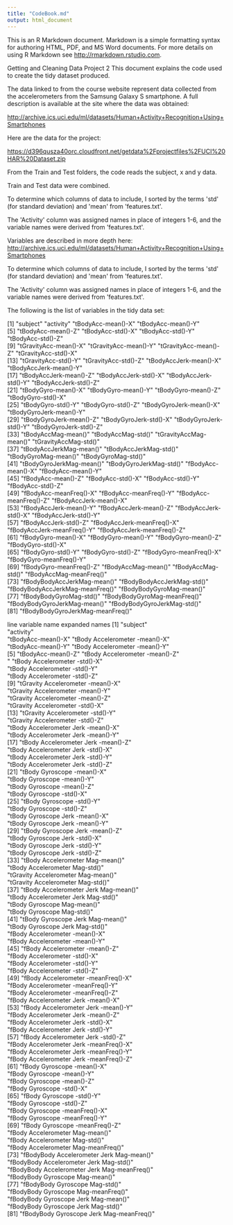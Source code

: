 ```yaml
---
title: "CodeBook.md"
output: html_document
---
```


This is an R Markdown document. Markdown is a simple formatting syntax for authoring HTML, PDF, and MS Word documents. For more details on using R Markdown see <http://rmarkdown.rstudio.com>.



Getting and Cleaning Data Project 2
This document explains the code used to create the tidy dataset produced.

The data linked to from the course website represent data collected from the accelerometers from the Samsung Galaxy S smartphone. A full description is available at the site where the data was obtained:

http://archive.ics.uci.edu/ml/datasets/Human+Activity+Recognition+Using+Smartphones

Here are the data for the project:

https://d396qusza40orc.cloudfront.net/getdata%2Fprojectfiles%2FUCI%20HAR%20Dataset.zip

From the Train and Test folders, the code reads the subject, x and y data.

Train and Test data were combined.

To determine which columns of data to include, I sorted by the terms 'std' (for standard deviation) and 'mean' from 'features.txt'.

The 'Activity' column was assigned names in place of integers 1-6, and the variable names were derived from 'features.txt'.

Variables are described in more depth here: http://archive.ics.uci.edu/ml/datasets/Human+Activity+Recognition+Using+Smartphones

To determine which columns of data to include, I sorted by the terms 'std' (for standard deviation) and 'mean' from 'features.txt'.

The 'Activity' column was assigned names in place of integers 1-6, and the variable names were derived from 'features.txt'.


The following is the list of variables in the tidy data set:

 [1] "subject"                         "activity"                       "tBodyAcc-mean()-X"               "tBodyAcc-mean()-Y"              
 [5] "tBodyAcc-mean()-Z"               "tBodyAcc-std()-X"                "tBodyAcc-std()-Y"                "tBodyAcc-std()-Z"               
 [9] "tGravityAcc-mean()-X"            "tGravityAcc-mean()-Y"            "tGravityAcc-mean()-Z"            "tGravityAcc-std()-X"            
[13] "tGravityAcc-std()-Y"             "tGravityAcc-std()-Z"             "tBodyAccJerk-mean()-X"           "tBodyAccJerk-mean()-Y"          
[17] "tBodyAccJerk-mean()-Z"           "tBodyAccJerk-std()-X"            "tBodyAccJerk-std()-Y"            "tBodyAccJerk-std()-Z"           
[21] "tBodyGyro-mean()-X"              "tBodyGyro-mean()-Y"              "tBodyGyro-mean()-Z"              "tBodyGyro-std()-X"              
[25] "tBodyGyro-std()-Y"               "tBodyGyro-std()-Z"               "tBodyGyroJerk-mean()-X"          "tBodyGyroJerk-mean()-Y"         
[29] "tBodyGyroJerk-mean()-Z"          "tBodyGyroJerk-std()-X"           "tBodyGyroJerk-std()-Y"           "tBodyGyroJerk-std()-Z"          
[33] "tBodyAccMag-mean()"              "tBodyAccMag-std()"               "tGravityAccMag-mean()"           "tGravityAccMag-std()"           
[37] "tBodyAccJerkMag-mean()"          "tBodyAccJerkMag-std()"           "tBodyGyroMag-mean()"             "tBodyGyroMag-std()"             
[41] "tBodyGyroJerkMag-mean()"         "tBodyGyroJerkMag-std()"          "fBodyAcc-mean()-X"               "fBodyAcc-mean()-Y"              
[45] "fBodyAcc-mean()-Z"               "fBodyAcc-std()-X"                "fBodyAcc-std()-Y"                "fBodyAcc-std()-Z"               
[49] "fBodyAcc-meanFreq()-X"           "fBodyAcc-meanFreq()-Y"           "fBodyAcc-meanFreq()-Z"           "fBodyAccJerk-mean()-X"          
[53] "fBodyAccJerk-mean()-Y"           "fBodyAccJerk-mean()-Z"           "fBodyAccJerk-std()-X"            "fBodyAccJerk-std()-Y"           
[57] "fBodyAccJerk-std()-Z"            "fBodyAccJerk-meanFreq()-X"       "fBodyAccJerk-meanFreq()-Y"       "fBodyAccJerk-meanFreq()-Z"      
[61] "fBodyGyro-mean()-X"              "fBodyGyro-mean()-Y"              "fBodyGyro-mean()-Z"              "fBodyGyro-std()-X"              
[65] "fBodyGyro-std()-Y"               "fBodyGyro-std()-Z"               "fBodyGyro-meanFreq()-X"          "fBodyGyro-meanFreq()-Y"         
[69] "fBodyGyro-meanFreq()-Z"          "fBodyAccMag-mean()"              "fBodyAccMag-std()"               "fBodyAccMag-meanFreq()"         
[73] "fBodyBodyAccJerkMag-mean()"      "fBodyBodyAccJerkMag-std()"       "fBodyBodyAccJerkMag-meanFreq()"  "fBodyBodyGyroMag-mean()"        
[77] "fBodyBodyGyroMag-std()"          "fBodyBodyGyroMag-meanFreq()"     "fBodyBodyGyroJerkMag-mean()"     "fBodyBodyGyroJerkMag-std()"     
[81] "fBodyBodyGyroJerkMag-meanFreq()"


line	variable name							expanded names
[1] 	"subject"  
    	"activity"                       
    	"tBodyAcc-mean()-X"               		"tBody Accelerometer -mean()-X"               
    	"tBodyAcc-mean()-Y" 					"tBody Accelerometer -mean()-Y"              
 [5] 	"tBodyAcc-mean()-Z"						"tBody Accelerometer -mean()-Z"              
  				"								"tBody Accelerometer -std()-X"                
  												"tBody Accelerometer -std()-Y"                
  												"tBody Accelerometer -std()-Z"               
 [9] 											"tGravity Accelerometer -mean()-X"            
 												"tGravity Accelerometer -mean()-Y"            
 												"tGravity Accelerometer -mean()-Z"            
												"tGravity Accelerometer -std()-X"            
[13] 											"tGravity Accelerometer -std()-Y"             
												"tGravity Accelerometer -std()-Z"             
												"tBody Accelerometer Jerk -mean()-X"           
												"tBody Accelerometer Jerk -mean()-Y"          
[17]											"tBody Accelerometer Jerk -mean()-Z"           
												"tBody Accelerometer Jerk -std()-X"            
												"tBody Accelerometer Jerk -std()-Y"            
												"tBody Accelerometer Jerk -std()-Z"           
[21] 											"tBody Gyroscope -mean()-X"              
												"tBody Gyroscope -mean()-Y"              
												"tBody Gyroscope -mean()-Z"              
												"tBody Gyroscope -std()-X"              
[25] 											"tBody Gyroscope -std()-Y"               
												"tBody Gyroscope -std()-Z"               
												"tBody Gyroscope Jerk -mean()-X"          
												"tBody Gyroscope Jerk -mean()-Y"         
[29] 											"tBody Gyroscope Jerk -mean()-Z"          
												"tBody Gyroscope Jerk -std()-X"           
												"tBody Gyroscope Jerk -std()-Y"           
												"tBody Gyroscope Jerk -std()-Z"          
[33] 											"tBody Accelerometer Mag-mean()"              
												"tBody Accelerometer Mag-std()"               
												"tGravity Accelerometer Mag-mean()"           
												"tGravity Accelerometer Mag-std()"           
[37] 											"tBody Accelerometer Jerk Mag-mean()"          
												"tBody Accelerometer Jerk Mag-std()"           
												"tBody Gyroscope Mag-mean()"             
												"tBody Gyroscope Mag-std()"             
[41] 											"tBody Gyroscope Jerk Mag-mean()"         
												"tBody Gyroscope Jerk Mag-std()"          
												"fBody Accelerometer -mean()-X"               
												"fBody Accelerometer -mean()-Y"              
[45] 											"fBody Accelerometer -mean()-Z"               
												"fBody Accelerometer -std()-X"                
												"fBody Accelerometer -std()-Y"                
												"fBody Accelerometer -std()-Z"               
[49] 											"fBody Accelerometer -meanFreq()-X"           
												"fBody Accelerometer -meanFreq()-Y"           
												"fBody Accelerometer -meanFreq()-Z"           
												"fBody Accelerometer Jerk -mean()-X"          
[53] 											"fBody Accelerometer Jerk -mean()-Y"           
												"fBody Accelerometer Jerk -mean()-Z"           
												"fBody Accelerometer Jerk -std()-X"            
												"fBody Accelerometer Jerk -std()-Y"           
[57] 											"fBody Accelerometer Jerk -std()-Z"            
												"fBody Accelerometer Jerk -meanFreq()-X"       
												"fBody Accelerometer Jerk -meanFreq()-Y"       
												"fBody Accelerometer Jerk -meanFreq()-Z"      
[61] 											"fBody Gyroscope -mean()-X"              
												"fBody Gyroscope -mean()-Y"              
												"fBody Gyroscope -mean()-Z"              
												"fBody Gyroscope -std()-X"              
[65] 											"fBody Gyroscope -std()-Y"               
												"fBody Gyroscope -std()-Z"               
												"fBody Gyroscope -meanFreq()-X"          
												"fBody Gyroscope -meanFreq()-Y"         
[69] 											"fBody Gyroscope -meanFreq()-Z"          
												"fBody Accelerometer Mag-mean()"              
												"fBody Accelerometer Mag-std()"               
												"fBody Accelerometer Mag-meanFreq()"         
[73] 											"fBodyBody Accelerometer Jerk Mag-mean()"      
												"fBodyBody Accelerometer Jerk Mag-std()"       
												"fBodyBody Accelerometer Jerk Mag-meanFreq()"  
												"fBodyBody Gyroscope Mag-mean()"        
[77] 											"fBodyBody Gyroscope Mag-std()"          
												"fBodyBody Gyroscope Mag-meanFreq()"     
												"fBodyBody Gyroscope Jerk Mag-mean()"     
												"fBodyBody Gyroscope Jerk Mag-std()"     
[81] 											"fBodyBody Gyroscope Jerk Mag-meanFreq()"





